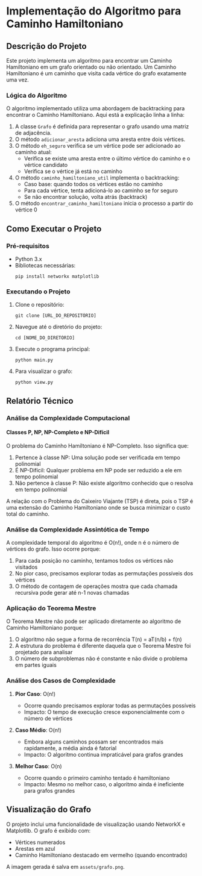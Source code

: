 # Implementação do Algoritmo para Caminho Hamiltoniano

## Descrição do Projeto

Este projeto implementa um algoritmo para encontrar um Caminho Hamiltoniano em um grafo orientado ou não orientado. Um Caminho Hamiltoniano é um caminho que visita cada vértice do grafo exatamente uma vez.

### Lógica do Algoritmo

O algoritmo implementado utiliza uma abordagem de backtracking para encontrar o Caminho Hamiltoniano. Aqui está a explicação linha a linha:

1. A classe `Grafo` é definida para representar o grafo usando uma matriz de adjacência.
2. O método `adicionar_aresta` adiciona uma aresta entre dois vértices.
3. O método `eh_seguro` verifica se um vértice pode ser adicionado ao caminho atual:
   - Verifica se existe uma aresta entre o último vértice do caminho e o vértice candidato
   - Verifica se o vértice já está no caminho
4. O método `caminho_hamiltoniano_util` implementa o backtracking:
   - Caso base: quando todos os vértices estão no caminho
   - Para cada vértice, tenta adicioná-lo ao caminho se for seguro
   - Se não encontrar solução, volta atrás (backtrack)
5. O método `encontrar_caminho_hamiltoniano` inicia o processo a partir do vértice 0

## Como Executar o Projeto

### Pré-requisitos

- Python 3.x
- Bibliotecas necessárias:
  ```
  pip install networkx matplotlib
  ```

### Executando o Projeto

1. Clone o repositório:

   ```
   git clone [URL_DO_REPOSITÓRIO]
   ```

2. Navegue até o diretório do projeto:

   ```
   cd [NOME_DO_DIRETÓRIO]
   ```

3. Execute o programa principal:

   ```
   python main.py
   ```

4. Para visualizar o grafo:
   ```
   python view.py
   ```

## Relatório Técnico

### Análise da Complexidade Computacional

#### Classes P, NP, NP-Completo e NP-Difícil

O problema do Caminho Hamiltoniano é NP-Completo. Isso significa que:

1. Pertence à classe NP: Uma solução pode ser verificada em tempo polinomial
2. É NP-Difícil: Qualquer problema em NP pode ser reduzido a ele em tempo polinomial
3. Não pertence à classe P: Não existe algoritmo conhecido que o resolva em tempo polinomial

A relação com o Problema do Caixeiro Viajante (TSP) é direta, pois o TSP é uma extensão do Caminho Hamiltoniano onde se busca minimizar o custo total do caminho.

### Análise da Complexidade Assintótica de Tempo

A complexidade temporal do algoritmo é O(n!), onde n é o número de vértices do grafo. Isso ocorre porque:

1. Para cada posição no caminho, tentamos todos os vértices não visitados
2. No pior caso, precisamos explorar todas as permutações possíveis dos vértices
3. O método de contagem de operações mostra que cada chamada recursiva pode gerar até n-1 novas chamadas

### Aplicação do Teorema Mestre

O Teorema Mestre não pode ser aplicado diretamente ao algoritmo de Caminho Hamiltoniano porque:

1. O algoritmo não segue a forma de recorrência T(n) = aT(n/b) + f(n)
2. A estrutura do problema é diferente daquela que o Teorema Mestre foi projetado para analisar
3. O número de subproblemas não é constante e não divide o problema em partes iguais

### Análise dos Casos de Complexidade

1. **Pior Caso**: O(n!)

   - Ocorre quando precisamos explorar todas as permutações possíveis
   - Impacto: O tempo de execução cresce exponencialmente com o número de vértices

2. **Caso Médio**: O(n!)

   - Embora alguns caminhos possam ser encontrados mais rapidamente, a média ainda é fatorial
   - Impacto: O algoritmo continua impraticável para grafos grandes

3. **Melhor Caso**: O(n)
   - Ocorre quando o primeiro caminho tentado é hamiltoniano
   - Impacto: Mesmo no melhor caso, o algoritmo ainda é ineficiente para grafos grandes

## Visualização do Grafo

O projeto inclui uma funcionalidade de visualização usando NetworkX e Matplotlib. O grafo é exibido com:

- Vértices numerados
- Arestas em azul
- Caminho Hamiltoniano destacado em vermelho (quando encontrado)

A imagem gerada é salva em `assets/grafo.png`.
